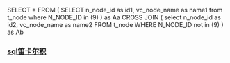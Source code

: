 SELECT * 
FROM (
	SELECT n_node_id as id1, vc_node_name as name1
	from t_node
	where N_NODE_ID in (9)
) as Aa CROSS JOIN 
( 
	select n_node_id as id2, vc_node_name as name2
FROM t_node
WHERE N_NODE_ID not in (9)
) as Ab 
### [sql笛卡尔积](http://database.51cto.com/art/201105/263293.htm)
